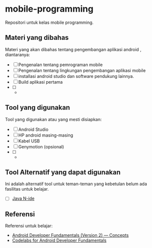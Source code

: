 # mobile-programming
Repositori untuk kelas mobile programming.

## Materi yang dibahas
Materi yang akan dibahas tentang pengembangan aplikasi android , diantaranya:
- [ ] Pengenalan tentang pemrograman mobile
- [ ] Pengenalan tentang lingkungan pengembangan aplikasi mobile
- [ ] installasi android studio dan software pendukung lainnya.
- [ ] Build aplikasi pertama
- [ ] -

## Tool yang digunakan
Tool yang digunakan atau yang mesti disiapkan:
- [ ] Android Studio
- [ ] HP android masing-masing
- [ ] Kabel USB
- [ ] Genymotion (opsional)
- [ ] -

## Tool Alternatif yang dapat digunakan
Ini adalah alternatif tool untuk teman-teman yang kebetulan belum ada fasilitas untuk belajar.
- [ ] [Java N-ide](https://play.google.com/store/apps/details?id=com.duy.compiler.javanide&hl=en)

## Referensi
Referensi untuk belajar:
- [Android Developer Fundamentals (Version 2) — Concepts](https://google-developer-training.github.io/android-developer-fundamentals-course-concepts-v2/index.html)
- [Codelabs for Android Developer Fundamentals](https://codelabs.developers.google.com/android-training/)
